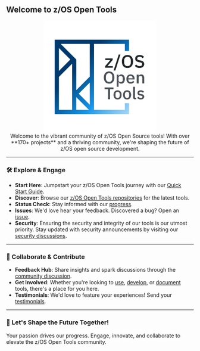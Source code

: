 ## Welcome to z/OS Open Tools

<p align="center">
  <img src="profile/zosopentools_box.png" alt="z/OS Open Tools Community" height="300em" style="display: block; margin-left: auto; margin-right: auto;"/>
  Welcome to the vibrant community of z/OS Open Source tools! With over **170+ projects** and a thriving community, we're shaping the future of z/OS open source development.

</p>


---

### 🛠️ Explore & Engage

- **Start Here**: Jumpstart your z/OS Open Tools journey with our [Quick Start Guide](https://zosopentools.github.io/meta/#/Guides/QuickStart.md).
- **Discover**: Browse our [z/OS Open Tools repositories](https://github.com/orgs/ZOSOpenTools/repositories) for the latest tools.
- **Status Check**: Stay informed with our [progress](https://zosopentools.github.io/meta/#/Progress).
- **Issues**: We'd love hear your feedback. Discovered a bug? Open an [issue](https://github.com/ZOSOpenTools/meta/issues).
- **Security**: Ensuring the security and integrity of our tools is our utmost priority. Stay updated with security announcements by visiting our [security discussions](https://github.com/orgs/ZOSOpenTools/discussions/categories/security).
---

### 🤝 Collaborate & Contribute

- **Feedback Hub**: Share insights and spark discussions through the [community discussion](https://github.com/orgs/ZOSOpenTools/discussions/categories/security).
- **Get Involved**: Whether you're looking to [use](https://zosopentools.github.io/meta/#/Guides/ThePackageManager.md), [develop](https://zosopentools.github.io/meta/#/Guides/developing.md), or [document](https://zosopentools.github.io/meta/#/UpdateDocs.md) tools, there's a place for you here.
- **Testimonials**: We'd love to feature your experiences! Send your [testimonials](mailto:fultonm@ca.ibm.com).

---

### 📣 Let's Shape the Future Together!

Your passion drives our progress. Engage, innovate, and collaborate to elevate the z/OS Open Tools community.

